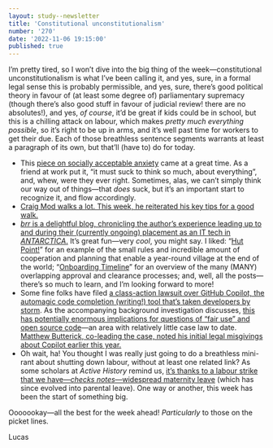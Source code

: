 ```yaml
---
layout: study--newsletter
title: 'Constitutional unconstitutionalism'
number: '270'
date: '2022-11-06 19:15:00'
published: true
---
```


I’m pretty tired, so I won’t dive into the big thing of the week—constitutional unconstitutionalism is what I’ve been calling it, and yes, sure, in a formal legal sense this is probably permissible, and yes, sure, there’s good political theory in favour of (at least some degree of) parliamentary supremacy (though there’s also good stuff in favour of judicial review! there are no absolutes!), and yes, _of course_, it’d be great if kids could be in school, but this is a chilling attack on labour, which makes _pretty much everything possible_, so it’s right to be up in arms, and it’s well past time for workers to get their due. Each of those breathless sentence segments warrants at least a paragraph of its own, but that’ll (have to) do for today.

- This [piece on socially acceptable anxiety](https://experimentalhistory.substack.com/p/socially-acceptable-anxiety-is-still) came at a great time. As a friend at work put it, “it must suck to think so much, about everything”, and, whew, were they ever right. Sometimes, alas, we can’t simply think our way out of things—that _does_ suck, but it’s an important start to recognize it, and flow accordingly.
- [Craig Mod walks a lot. This week, he reiterated his key tips for a good walk.](https://craigmod.com/ridgeline/149/)
- [_brr_ is a delightful blog, chronicling the author’s experience leading up to and during their (currently ongoing) placement as an IT tech in _ANTARCTICA_.](https://brr.fyi/) It’s great fun—very _cool_, you might say. I liked: “[Hut Point!](https://brr.fyi/posts/hut-point)” for an example of the small rules and incredible amount of cooperation and planning that enable a year-round village at the end of the world; “[Onboarding Timeline](https://brr.fyi/posts/onboarding-timeline)” for an overview of the many (MANY) overlapping approval and clearance processes; and, well, all the posts—there’s so much to learn, and I’m looking forward to more!
- Some fine folks have filed [a class-action lawsuit over GitHub Copilot, the automagic code completion (writing!) tool that’s taken developers by storm](https://githubcopilotlitigation.com/). As the accompanying background investigation discusses, [this has potentially enormous implications for questions of “fair use” and open source code](https://githubcopilotinvestigation.com/)—an area with relatively little case law to date. [Matthew Butterick, co-leading the case, noted his initial legal misgivings about Copilot earlier this year.](https://matthewbutterick.com/chron/this-copilot-is-stupid-and-wants-to-kill-me.html)
- Oh wait, ha! You thought I was really just going to do a breathless mini-rant about shutting down labour, without at least one related link? As some scholars at _Active History_ remind us, [it’s thanks to a labour strike that we have—_checks notes_—widespread maternity leave](https://activehistory.ca/2018/11/cupw1981/) (which has since evolved into parental leave). One way or another, this week has been the start of something big.

Ooooookay—all the best for the week ahead! _Particularly_ to those on the picket lines.

Lucas